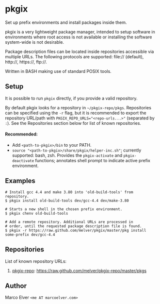 # pkgix

Set up prefix environments and install packages inside them.

pkgix is a very lightweight package manager, intended to setup software in
environments where root access is not available or installing the software
system-wide is not desirable.

Package description files can be located inside repositories accessible via
multiple URLs. The following protocols are supported: file:// (default),
http://, https://, ftp://.

Written in BASH making use of standard POSIX tools.

## Setup

It is possible to run `pkgix` directly, if you provide a valid repository.

By default pkgix looks for a repository in `~/pkgix-repo/pkgs`. Repositories
can be specified using the `-r` flag, but it is recommended to export the
repository URL/path with `PKGIX_REPO_URLS="<repo-urls...>"` (separated by `:`).
See the Repositories section below for list of known repositories.

#### Recommended:

- Add `<path-to-pkgix>/bin` to your PATH.
- `source "<path-to-pkgix>/share/pkgix/helper-inc.sh"`; currently supported: bash, zsh.
Provides the `pkgix-activate` and `pkgix-deactivate` functions; annotates
shell prompt to indicate active prefix environment.

## Examples

```
# Install gcc 4.4 and make 3.80 into 'old-build-tools' from repository.
$ pkgix install old-build-tools dev/gcc-4.4 dev/make-3.80

# Starts a new shell in the chosen prefix environment.
$ pkgix chenv old-build-tools

# Add a remote repository. Additional URLs are processed in
# order, until the requested package description file is found.
$ pkgix -r https://raw.github.com/melver/pkgix/master/pkg install some-prefix dev/gcc-4.4
```

## Repositories

List of known repository URLs:

1. [pkgix-repo](https://github.com/melver/pkgix-repo): https://raw.github.com/melver/pkgix-repo/master/pkgs

## Author

Marco Elver `<me AT marcoelver.com>`

